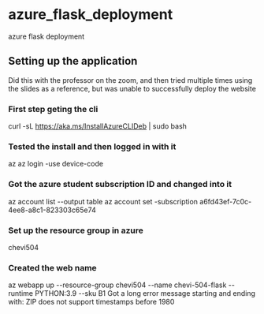 # azure_flask_deployment
azure flask deployment

## Setting up the application
Did this with the professor on the zoom, and then tried multiple times using the slides as a reference, but was unable to successfully deploy the website

### First step geting the cli
curl -sL https://aka.ms/InstallAzureCLIDeb | sudo bash

### Tested the install and then logged in with it
az
az login -use device-code

### Got the azure student subscription ID and changed into it
az account list --output table
az account set -subscription a6fd43ef-7c0c-4ee8-a8c1-823303c65e74

### Set up the resource group in azure
chevi504

### Created the web name 
az webapp up --resource-group chevi504 --name chevi-504-flask --runtime PYTHON:3.9 --sku B1
Got a long error message starting and ending with:
ZIP does not support timestamps before 1980









